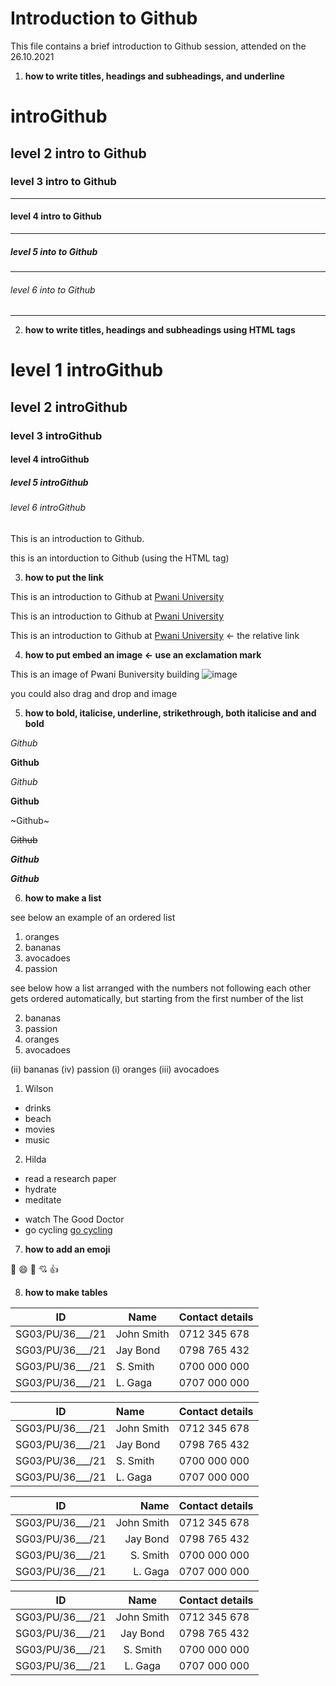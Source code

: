 # Introduction to Github

This file contains a brief introduction to Github session, attended on the 26.10.2021

1. **how to write titles, headings and subheadings, and underline**

# introGithub
## level 2 intro to Github
### level 3 intro to Github
---
#### level 4 intro to Github
---
##### level 5 into to Github
---
###### level 6 into to Github
---
2. **how to write titles, headings and subheadings using HTML tags**
<h1> level 1 introGithub </h1>
<h2> level 2 introGithub </h2>
<h3> level 3 introGithub </h3>
<h4> level 4 introGithub </h4>
<h5> level 5 introGithub </h5>
<h6> level 6 introGithub </h6>


This is an introduction to Github.
<p> this is an intorduction to Github (using the HTML tag) </p>

3. **how to put the link**

This is an introduction to Github at [Pwani University](https://pu.ac.ke/index.php/en/ "this is a hover description to the hyperlink")

This is an introduction to Github at [Pwani University](https://www.pu.ac.ke/index.php/en/)

This is an introduction to Github at [Pwani University](www.pu.ac.ke/index.php/en/ "this is a hover description to the hyperlink") <- the relative link

4. **how to put embed an image <- use an exclamation mark**

This is an image of Pwani Buniversity building ![image](https://user-images.githubusercontent.com/92791355/139224788-075290ed-f0b4-4314-888c-54913bf6ba7e.png)

you could also drag and drop and image

5. **how to bold, italicise, underline, strikethrough, both italicise and and bold**

*Github*

**Github**

_Github_

__Github__

~Github~

~~Github~~

___Github___

***Github***

6. **how to make a list**

see below an example of an ordered list

1. oranges
2. bananas
3. avocadoes
4. passion

see below how a list arranged with the numbers not following each other gets ordered automatically, but starting from the first number of the list

2. bananas
4. passion
1. oranges
3. avocadoes

(ii) bananas
(iv) passion
(i) oranges
(iii) avocadoes

1. Wilson
- drinks
- beach
- movies
- music
2. Hilda
- read a research paper
- hydrate
- meditate
* watch The Good Doctor
* go cycling
<u> go cycling </u>

7. **how to add an emoji**

:tada:
:smile:
:wave:
:cupid:
:+1:

8. **how to make tables**

|ID|Name|Contact details|
|---|---|---|
|SG03/PU/36___/21 |John Smith |0712 345 678|
|SG03/PU/36___/21 |Jay Bond |0798 765 432
|SG03/PU/36___/21 |S. Smith |0700 000 000|
|SG03/PU/36___/21 |L. Gaga |0707 000 000|

|ID|Name|Contact details|
|---|:---|---|
|SG03/PU/36___/21|John Smith |0712 345 678|
|SG03/PU/36___/21|Jay Bond |0798 765 432
|SG03/PU/36___/21|S. Smith |0700 000 000|
|SG03/PU/36___/21|L. Gaga |0707 000 000|

|ID|Name|Contact details|
|---|---:|---|
|SG03/PU/36___/21|John Smith |0712 345 678|
|SG03/PU/36___/21|Jay Bond |0798 765 432
|SG03/PU/36___/21|S. Smith |0700 000 000|
|SG03/PU/36___/21|L. Gaga |0707 000 000|


|ID|Name|Contact details|
|---|:---:|---|
|SG03/PU/36___/21|John Smith |0712 345 678|
|SG03/PU/36___/21|Jay Bond |0798 765 432
|SG03/PU/36___/21|S. Smith |0700 000 000|
|SG03/PU/36___/21|L. Gaga |0707 000 000|
